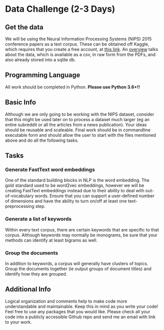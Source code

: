 # Data Challenge (2-3 Days)
## Get the data
We will be using the Neural Information Processing Systems (NIPS) 2015 conference papers as a text corpus. These can be obtained off Kaggle, which requires that you create a free account, at [this link](https://www.kaggle.com/benhamner/nips-2015-papers/version/2). An [overview](https://www.kaggle.com/benhamner/nips-2015-papers/version/2/home) talks about the data, which is available as a csv, in raw form from the PDFs, and also already stored into a sqlite db.

## Programming Language
All work should be completed in Python. **Please use Python 3.6+!!**

## Basic Info
Although we are only going to be working with the NIPS dataset, consider that this might be used later on to process a dataset much larger (eg an entire subreddit or all the articles from a news publication). Your ideas should be reusable and scaleable. Final work should be in commandline executable form and should allow the user to start with the files mentioned above and do all the following tasks.

## Tasks
### Generate FastText word embeddings
One of the standard building blocks in NLP is the word embedding. The gold standard used to be word2vec embeddings, however we will be creating FastText embeddings instead due to their ability to deal with out-of-vocabulary words. Ensure that you can support a user-defined number of dimensions and have the ability to turn on/off at least one text-preprocessing step.

### Generate a list of keywords
Within every text corpus, there are certain keywords that are specific to that corpus. Although keywords may normally be monograms, be sure that your methods can identify at least bigrams as well.

### Group the documents
In addition to keywords, a corpus will generally have clusters of topics. Group the documents together (ie output groups of document titles) and identify how they are grouped.

## Additional Info
Logical organization and comments help to make code more understandable and maintainable. Keep this in mind as you write your code! Feel free to use any packages that you would like. Please check all your code into a publicly accessible Github repo and send me an email with link to your work.
